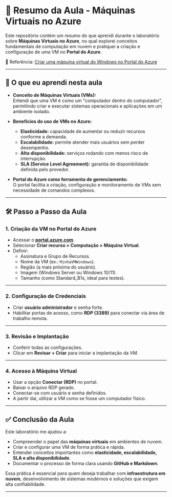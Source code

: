 # 📘 Resumo da Aula - Máquinas Virtuais no Azure  

Este repositório contém um resumo do que aprendi durante o laboratório sobre **Máquinas Virtuais no Azure**, no qual explorei conceitos fundamentais de computação em nuvem e pratiquei a criação e configuração de uma VM no **Portal do Azure**.  

📖 Referência: [Criar uma máquina virtual do Windows no Portal do Azure](https://learn.microsoft.com/pt-br/azure/virtual-machines/windows/quick-create-portal)  

---

## 🎯 O que eu aprendi nesta aula  

- **Conceito de Máquinas Virtuais (VMs):**  
  Entendi que uma VM é como um "computador dentro do computador", permitindo criar e executar sistemas operacionais e aplicações em um ambiente isolado.  

- **Benefícios do uso de VMs no Azure:**  
  - **Elasticidade:** capacidade de aumentar ou reduzir recursos conforme a demanda.  
  - **Escalabilidade:** permite atender mais usuários sem perder desempenho.  
  - **Alta disponibilidade:** serviços rodando com menos risco de interrupção.  
  - **SLA (Service Level Agreement):** garantia de disponibilidade definida pelo provedor.  

- **Portal do Azure como ferramenta de gerenciamento:**  
  O portal facilita a criação, configuração e monitoramento de VMs sem necessidade de comandos complexos.  

---

## 🛠️ Passo a Passo da Aula  

### 1. Criação da VM no Portal do Azure  
- Acessar o **[portal.azure.com](https://portal.azure.com/)**.  
- Selecionar **Criar recurso > Computação > Máquina Virtual**.  
- Definir:  
  - Assinatura e Grupo de Recursos.  
  - Nome da VM (ex.: `MinhaVMWindows`).  
  - Região (a mais próxima do usuário).  
  - Imagem (Windows Server ou Windows 10/11).  
  - Tamanho (como Standard_B1s, ideal para testes).  

---

### 2. Configuração de Credenciais  
- Criar **usuário administrador** e senha forte.  
- Habilitar portas de acesso, como **RDP (3389)** para conectar via área de trabalho remota.  

---

### 3. Revisão e Implantação  
- Conferir todas as configurações.  
- Clicar em **Revisar + Criar** para iniciar a implantação da VM.  

---

### 4. Acesso à Máquina Virtual  
- Usar a opção **Conectar (RDP)** no portal.  
- Baixar o arquivo RDP gerado.  
- Conectar-se com usuário e senha definidos.  
- A partir daí, utilizar a VM como se fosse um computador físico.  

---

## ✅ Conclusão da Aula  

Este laboratório me ajudou a:  
- Compreender o papel das **máquinas virtuais** em ambientes de nuvem.  
- Criar e configurar uma VM de forma prática e rápida.  
- Entender conceitos importantes como **elasticidade, escalabilidade, SLA e alta disponibilidade**.  
- Documentar o processo de forma clara usando **GitHub e Markdown**.  

Essa prática é essencial para quem deseja trabalhar com **infraestrutura em nuvem**, desenvolvimento de sistemas modernos e soluções que exigem alta confiabilidade.  

---
